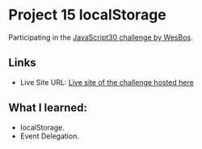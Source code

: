 # Project 15 localStorage

Participating in the [JavaScript30 challenge by WesBos](https://javascript30.com/).

## Links

- Live Site URL: [Live site of the challenge hosted here](https://junayedrahaman50.github.io/JavaScript30/15-localStorage/)

## What I learned:

- localStorage.
- Event Delegation.
